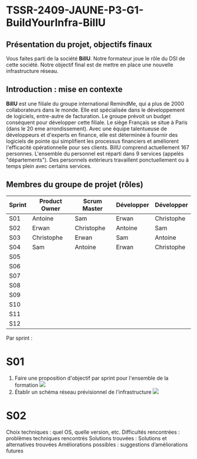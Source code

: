# TSSR-2409-JAUNE-P3-G1-BuildYourInfra-BillU

## Présentation du projet, objectifs finaux

Vous faites parti de la société **BillU**.
Notre formateur joue le rôle du DSI de cette société.
Notre objectif final est de mettre en place une nouvelle infrastructure réseau.

## Introduction : mise en contexte

**BillU** est une filiale du groupe international RemindMe, qui a plus de 2000 collaborateurs dans le monde. Elle est spécialisée dans le développement de logiciels, entre-autre de facturation. Le groupe prévoit un budget conséquent pour développer cette filiale. Le siège Français se situe à Paris (dans le 20 eme arrondissement).
Avec une équipe talentueuse de développeurs et d'experts en finance, elle est déterminée à fournir des logiciels de pointe qui simplifient les processus financiers et améliorent l'efficacité opérationnelle pour ses clients.
BillU comprend actuellement 167 personnes.
L'ensemble du personnel est réparti dans 9 services (appelés "départements").
Des personnels extérieurs travaillent ponctuellement ou à temps plein avec certains services.

## Membres du groupe de projet (rôles)
| Sprint  | Product Owner | Scrum Master  |  Développer |  Développer |
|---|---|---|---|---|
|  S01 | Antoine   | Sam  |  Erwan |  Christophe |
|  S02 |  Erwan | Christophe  | Antoine  |  Sam |
| S03  |  Christophe | Erwan  | Sam | Antoine  |
|  S04 |  Sam | Antoine  | Erwan  | Christophe  |
|  S05 |   |   |   |   |
| S06  |   |   |   |   |
| S07  |   |   |   |   |
|  S08 |   |   |   |   |
|  S09 |   |   |   |   |
| S10  |   |   |   |   |
| S11  |   |   |   |   |
|  S12 |   |   |   |   |


Par sprint :
# S01

1. Faire une proposition d'objectif par sprint pour l'ensemble de la formation
   ![](./Resources/Capture%20d'%C3%A9cran%202024-12-03%20113315.png)
3. Établir un schéma réseau prévisionnel de l'infrastructure
   ![](./Resources/Capture%20d'%C3%A9cran%202024-12-03%20112431.png)

# S02

Choix techniques : quel OS, quelle version, etc.
Difficultés rencontrées : problèmes techniques rencontrés
Solutions trouvées : Solutions et alternatives trouvées
Améliorations possibles : suggestions d’améliorations futures
